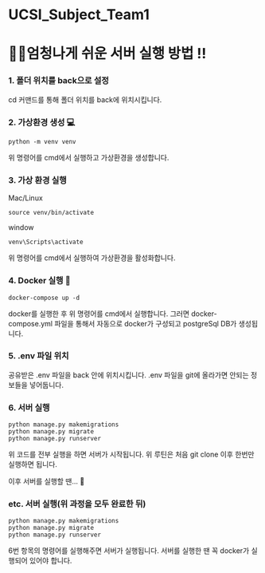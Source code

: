 # UCSI_Subject_Team1

# 🚀🚀엄청나게 쉬운 서버 실행 방법 !!
### 1. 폴더 위치를 back으로 설정
cd 커맨드를 통해 폴더 위치를 back에 위치시킵니다.

### 2. 가상환경 생성 💻
```
python -m venv venv
```
위 명령어를 cmd에서 실행하고 가상환경을 생성합니다.

### 3. 가상 환경 실행
Mac/Linux
```
source venv/bin/activate
```
window
```
venv\Scripts\activate
```
위 명령어를 cmd에서 실행하여 가상환경을 활성화합니다.

### 4. Docker 실행 🐋
```
docker-compose up -d
```
docker를 실행한 후 위 명령어를 cmd에서 실행합니다.
그러면 docker-compose.yml 파일을 통해서 자동으로 docker가 구성되고 postgreSql DB가 생성됩니다.

### 5. .env 파일 위치
공유받은 .env 파일을 back 안에 위치시킵니다.
.env 파일을 git에 올라가면 안되는 정보들을 넣어둡니다.

### 6. 서버 실행 
```
python manage.py makemigrations
python manage.py migrate
python manage.py runserver
```

위 코드를 전부 실행을 하면 서버가 시작됩니다.
위 루틴은 처음 git clone 이후 한번만 실행하면 됩니다.

이후 서버를 실행할 땐... 🤔

### etc. 서버 실행(위 과정을 모두 완료한 뒤)
```
python manage.py makemigrations
python manage.py migrate
python manage.py runserver
```
6번 항목의 명령어를 실행해주면 서버가 실행됩니다.
서버를 실행한 땐 꼭 docker가 실행되어 있어야 합니다.
